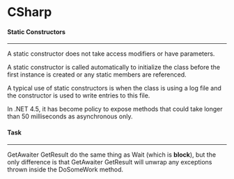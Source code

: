 # CSharp

<div class="alert alert-success" role="alert">
    <h4 class="alert-heading">Static Constructors</h4>
    <hr>
    <p>A static constructor does not take access modifiers or have parameters.</p>
    <p>A static constructor is called automatically to initialize the class before the first instance is created or any static members are referenced.</p>
    <p>A typical use of static constructors is when the class is using a log file and the constructor is used to write entries to this file.</p>
    <p>In .NET 4.5, it has become policy to expose methods that could take longer than 50 milliseconds as asynchronous only.</p>
</div>

<div class="alert alert-success" role="alert">
    <h4 class="alert-heading">Task</h4>
    <hr>
    <p>GetAwaiter GetResult do the same thing as Wait (which is <b>block</b>), but
        the only difference is that GetAwaiter GetResult will unwrap any exceptions thrown
        inside the DoSomeWork method.
    </p>
</div>